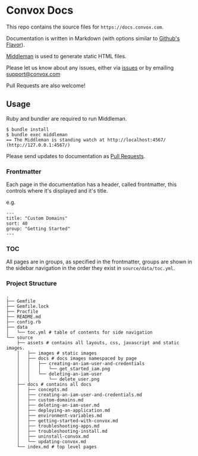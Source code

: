 # Convox Docs

This repo contains the source files for `https://docs.convox.com`.

Documentation is written in Markdown (with options similar to [Github's Flavor](https://help.github.com/articles/github-flavored-markdown/)).

[Middleman](https://middlemanapp.com/) is used to generate static HTML files.

Please let us know about any issues, either via [issues](/issues) or by emailing [support@convox.com](mailto:support@convox.com)

Pull Requests are also welcome!

## Usage

Ruby and bundler are required to run Middleman.

```shell
$ bundle install
$ bundle exec middleman
== The Middleman is standing watch at http://localhost:4567/ (http://127.0.0.1:4567/)
```

Please send updates to documentation as [Pull Requests](/pulls).


### Frontmatter

Each page in the documentation has a header, called frontmatter, this controls where it's displayed and it's title.

e.g.

```
---
title: "Custom Domains"
sort: 40
group: "Getting Started"
---
```

### TOC

All pages are in groups, as specified in the frontmatter, groups are shown in the sidebar navigation in the order they exist in `source/data/toc.yml`.


### Project Structure

```
.
├── Gemfile
├── Gemfile.lock
├── Procfile
├── README.md
├── config.rb
├── data
│   └── toc.yml # table of contents for side navigation
└── source
    ├── assets # contains all layouts, css, javascript and static images.
    │   ├── images # static images
    │   ├── docs # docs images namespaced by page
    │   │   ├── creating-an-iam-user-and-credentials
    │   │   │   └── get_started_iam.png
    │   │   └── deleting-an-iam-user
    │   │       └── delete_user.png
    ├── docs # contains all docs
    │   ├── concepts.md
    │   ├── creating-an-iam-user-and-credentials.md
    │   ├── custom-domains.md
    │   ├── deleting-an-iam-user.md
    │   ├── deploying-an-application.md
    │   ├── environment-variables.md
    │   ├── getting-started-with-convox.md
    │   ├── troubleshooting-apps.md
    │   ├── troubleshooting-install.md
    │   ├── uninstall-convox.md
    │   └── updating-convox.md
    └── index.md # top level pages
```
